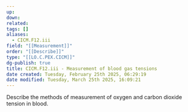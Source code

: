 ```yaml
---
up: 
down: 
related: 
tags: []
aliases:
  - CICM.F12.iii
field: "[[Measurement]]"
order: "[[Describe]]"
type: "[[LO.C.PEX.CICM]]"
dg-publish: true
title: CICM.F12.iii - Measurement of blood gas tensions
date created: Tuesday, February 25th 2025, 06:29:19
date modified: Tuesday, March 25th 2025, 16:09:21
---
```


Describe the methods of measurement of oxygen and carbon dioxide tension in blood.
